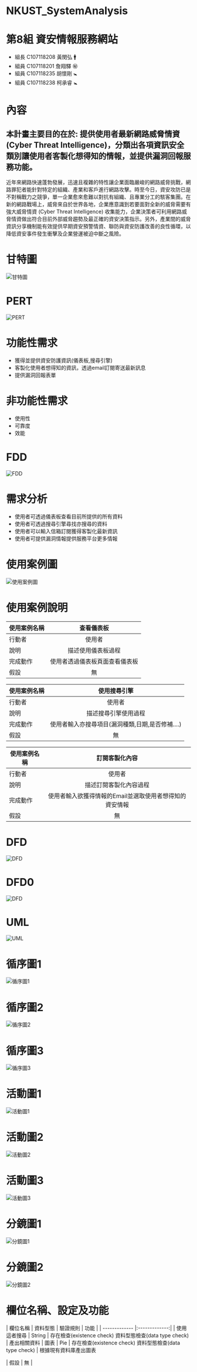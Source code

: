 # NKUST_SystemAnalysis


# 第8組 資安情報服務網站
- 組長 C107118208 黃閔弘 :mens:
- 組員 C107118201 詹翔驛 :secret:
- 組員 C107118235 胡懷剛 :baby_symbol:
- 組員 C107118238 柯承睿 :baby_symbol:


# 內容
## 本計畫主要目的在於: 提供使用者最新網路威脅情資 (Cyber Threat Intelligence)，分類出各項資訊安全類別讓使用者客製化想得知的情報，並提供漏洞回報服務功能。

近年來網路快速蓬勃發展，迅速且複雜的特性讓企業面臨嚴峻的網路威脅挑戰，網路罪犯者能針對特定的組織、產業和客戶進行網路攻擊。時至今日，資安攻防已是不對稱戰力之競爭，單一企業愈來愈難以對抗有組織、且專業分工的駭客集團。在新的網路戰場上，威脅來自於世界各地，企業應意識到若要面對全新的威脅需要有強大威脅情資 (Cyber Threat Intelligence) 收集能力，企業決策者可利用網路威脅情資做出符合目前外部威脅趨勢及最正確的資安決策指示。另外，產業間的威脅資訊分享機制能有效提供早期資安預警情資、聯防與資安防護改善的良性循環，以降低資安事件發生衝擊及企業營運被迫中斷之風險。


# 甘特圖
![甘特圖](https://github.com/minhonglolz/NKUST_SystemAnalysis/blob/main/甘特圖.png)

# PERT
![PERT](https://github.com/minhonglolz/NKUST_SystemAnalysis/blob/main/PERT.png)

# 功能性需求
- 獲得並提供資安防護資訊(儀表板,搜尋引擎)
- 客製化使用者想得知的資訊，透過email訂閱寄送最新訊息
- 提供漏洞回報表單

# 非功能性需求
- 使用性
- 可靠度
- 效能

# FDD
![FDD](https://github.com/minhonglolz/NKUST_SystemAnalysis/blob/main/系統架構圖.png)

# 需求分析
- 使用者可透過儀表板查看目前所提供的所有資料
- 使用者可透過搜尋引擎尋找亦搜尋的資料
- 使用者可以輸入信箱訂閱獲得客製化最新資訊
- 使用者可提供漏洞情報提供服務平台更多情報

# 使用案例圖
![使用案例圖](https://github.com/minhonglolz/NKUST_SystemAnalysis/blob/main/使用案例圖.png)

# 使用案例說明
| 使用案例名稱    | 查看儀表板        |
| ------------- |:-------------:| 
| 行動者         | 使用者      | 
| 說明         | 描述使用儀表板過程      | 
| 完成動作       | 使用者透過儀表板頁面查看儀表板      |  
| 假設         | 無      | 


| 使用案例名稱    | 使用搜尋引擎        |
| ------------- |:-------------:| 
| 行動者         | 使用者      | 
| 說明         | 描述搜尋引擎使用過程      | 
| 完成動作       | 使用者輸入亦搜尋項目(漏洞種類,日期,是否修補....)      |  
| 假設         | 無      | 


| 使用案例名稱    | 訂閱客製化內容        |
| ------------- |:-------------:| 
| 行動者         | 使用者      | 
| 說明         | 描述訂閱客製化內容過程      | 
| 完成動作       | 使用者輸入欲獲得情報的Email並選取使用者想得知的資安情報     |  
| 假設         | 無      | 


# DFD
![DFD](https://github.com/minhonglolz/NKUST_SystemAnalysis/blob/main/DFD.png)


# DFD0
![DFD](https://github.com/minhonglolz/NKUST_SystemAnalysis/blob/main/DFD0.png)

# UML
![UML](https://raw.githubusercontent.com/minhonglolz/NKUST_SystemAnalysis/main/UML.PNG)

# 循序圖1
![循序圖1](https://raw.githubusercontent.com/minhonglolz/NKUST_SystemAnalysis/main/循序圖1.png)

# 循序圖2
![循序圖2](https://raw.githubusercontent.com/minhonglolz/NKUST_SystemAnalysis/main/循序圖2.png)

# 循序圖3
![循序圖3](https://raw.githubusercontent.com/minhonglolz/NKUST_SystemAnalysis/main/循序圖3.png)

# 活動圖1
![活動圖1](https://github.com/minhonglolz/NKUST_SystemAnalysis/blob/main/活動圖1.png)

# 活動圖2
![活動圖2](https://github.com/minhonglolz/NKUST_SystemAnalysis/blob/main/活動圖2.png)

# 活動圖3
![活動圖3](https://github.com/minhonglolz/NKUST_SystemAnalysis/blob/main/活動圖3.png)

# 分鏡圖1
![分鏡圖1](https://github.com/minhonglolz/NKUST_SystemAnalysis/blob/main/分鏡圖01.png)

# 分鏡圖2
![分鏡圖2](https://github.com/minhonglolz/NKUST_SystemAnalysis/blob/main/分鏡圖02.png)

# 欄位名稱、設定及功能
| 欄位名稱    | 資料型態        | 驗證規則   |  功能   |
| ------------- |:-------------:| 
| 使用這者搜尋       | String     | 存在檢查(existence check) 資料型態檢查(data type check) | 產出相關資料
| 圖表         | Pie      | 存在檢查(existence check) 資料型態檢查(data type check) | 根據現有資料庫產出圖表

| 假設         | 無      | 
